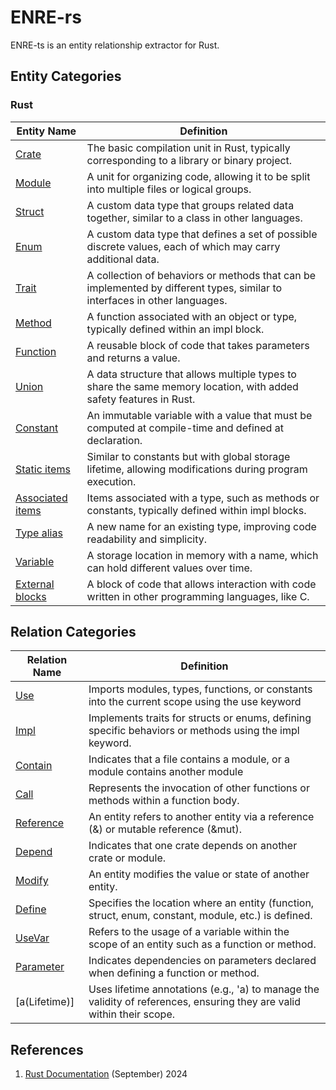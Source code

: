 # ENRE-rs

ENRE-ts is an entity relationship extractor for Rust.

## Entity Categories

### Rust


| Entity Name                  | Definition                                                                                                                                               |
|------------------------------|----------------------------------------------------------------------------------------------------------------------------------------------------------|
| [Crate](entity/crate.md) | The basic compilation unit in Rust, typically corresponding to a library or binary project. |
| [Module](entity/module.md) | A unit for organizing code, allowing it to be split into multiple files or logical groups. |
| [Struct](entity/struct.md) | A custom data type that groups related data together, similar to a class in other languages. |
| [Enum](entity/enum.md) | A custom data type that defines a set of possible discrete values, each of which may carry additional data. |
| [Trait](entity/trait.md) | A collection of behaviors or methods that can be implemented by different types, similar to interfaces in other languages. |
| [Method](entity/method.md) | A function associated with an object or type, typically defined within an impl block. |
| [Function](entity/function.md) | A reusable block of code that takes parameters and returns a value. |
| [Union](entity/union.md) | A data structure that allows multiple types to share the same memory location, with added safety features in Rust. |
| [Constant](entity/constant.md) | An immutable variable with a value that must be computed at compile-time and defined at declaration. |
| [Static items](entity/static-items.md) | Similar to constants but with global storage lifetime, allowing modifications during program execution. |
| [Associated items](entity/associated-items.md) | Items associated with a type, such as methods or constants, typically defined within impl blocks. |
| [Type alias](entity/type-alias.md) | A new name for an existing type, improving code readability and simplicity. |
| [Variable](entity/variable.md) | A storage location in memory with a name, which can hold different values over time. |
| [External blocks](entity/external-blocks.md) | A block of code that allows interaction with code written in other programming languages, like C. |

## Relation Categories

| Relation Name                    | Definition                                                                                                                                                                                |
|----------------------------------|-------------------------------------------------------------------------------------------------------------------------------------------------------------------------------------------|
| [Use](relation/use.md)     | Imports modules, types, functions, or constants into the current scope using the use keyword                                                    |
| [Impl](relation/impl.md)     | Implements traits for structs or enums, defining specific behaviors or methods using the impl keyword. |
| [Contain](relation/contain.md)   | Indicates that a file contains a module, or a module contains another module                                            |
| [Call](relation/call.md)         | Represents the invocation of other functions or methods within a function body.                      |
| [Reference](relation/reference.md)           | An entity refers to another entity via a reference (&) or mutable reference (&mut).                                   |
| [Depend](relation/depend.md)           | Indicates that one crate depends on another crate or module.                                                            |
| [Modify](relation/modify.md)     | An entity modifies the value or state of another entity.                |
| [Define](relation/define.md)     | Specifies the location where an entity (function, struct, enum, constant, module, etc.) is defined.          |
| [UseVar](relation/usevar.md) | Refers to the usage of a variable within the scope of an entity such as a function or method.                             |
| [Parameter](relation/parameter.md) | Indicates dependencies on parameters declared when defining a function or method.            |
| [a(Lifetime)] | Uses lifetime annotations (e.g., 'a) to manage the validity of references, ensuring they are valid within their scope. 

## References
1. [Rust Documentation](https://doc.rust-lang.org/reference)  (September) 2024